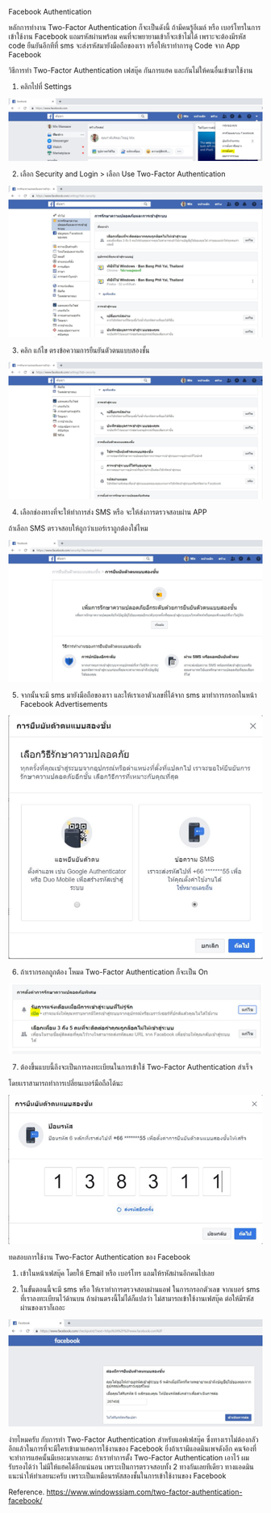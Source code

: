 Facebook Authentication

หลักการทำงาน Two-Factor Authentication ก็จะเป็นดังนี้  ถ้ามีคนรู้อีเมล์ หรือ เบอร์โทรในการเข้าใช้งาน Facebook แถมรหัสผ่านพร้อม คนที่จะพยายามเข้าก็จะเข้าไม่ได้ เพราะจะต้องมีรหัส code ยืนยันอีกทีที่ sms จะส่งรหัสมายังมือถือของเรา หรือให้เราทำการดู Code จาก App Facebook 

วิธีการทำ Two-Factor Authentication เฟสบุ๊ค กันการแฮค และกันไม่ให้คนอื่นเข้ามาใช้งาน

1. คลิกไปที่ Settings

![index](/Image/FBA1.JPG)

2. เลือก Security and Login > เลือก  Use Two-Factor Authentication

![index](/Image/FBA2.JPG)

3. คลิก แก้ไข ตรงข้อความการยืนยันตัวตนแบบสองชั้น

![index](/Image/FBA3.JPG)

4. เลือกช่องทางที่จะให้ทำการส่ง SMS หรือ จะให้ส่งการตรวจสอบผ่าน APP

ถ้าเลือก SMS ตรวจสอบให้ถูกว่าเบอร์เราถูกต้องใช่ไหม

![index](/Image/FBA4.JPG)

5. จากนั้นจะมี sms มายังมือถือของเรา และให้เราเอาตัวเลขที่ได้จาก sms มาทำการกรอกในหน้า Facebook
Advertisements

![index](/Image/FBA5.JPG)

6. ถ้าเรากรอกถูกต้อง โหมด Two-Factor Authentication ก็จะเป็น On

![index](/Image/FBA-on.JPG)

7. ต้องขึ้นแบบนี้ถึงจะเป็นการลงทะเบียนในการเข้าใช้ Two-Factor Authentication สำเร็จ

โดยเเราสามารถทำการเปลี่ยนเบอร์มือถือได้นะ

![index](/Image/FBA6.JPG)

ทดสอบการใช้งาน Two-Factor Authentication ของ Facebook

1. เข้าในหน้าเฟสบุ๊ค โดยให้ Email หรือ เบอร์โทร แถมให้รหัสผ่านอีกคนไปเลย

2. ในขั้นตอนนี้จะมี sms หรือ ให้เราทำการตรวจสอบผ่านแอฟ ในการกรอกตัวเลข จากเบอร์ sms ที่เราลงทะเบียนไว้ด้านบน ถ้าผ่านตรงนี้ไม่ได้ก็แปลว่า ไม่สามารถเข้าใช้งานเฟสบุ๊ค ต่อให้มีรหัสผ่านของเราก็เถอะ

![index](/Image/FBA8.JPG)

ง่ายไหมครับ กับการทำ Two-Factor Authentication สำหรับแอฟเฟสบุ๊ค ซึ่งทางเราไม่ต้องกลัวอีกแล้วในการที่จะมีใครเข้ามาแฮคการใช้งานของ Facebook ยิ่งถ้าเรามีแอดมินเพจดังอีก คนจ้องที่จะทำการแฮคนั้นมีเยอะมากเลยนะ ถ้าเราทำการตั้ง Two-Factor Authentication เอาไว้ ผมรับรองได้ว่า ไม่มีให้แฮคได้อีกแน่นอน เพราะเป็นการตรวจสอบทั้ง 2 ทางกันเลยทีเดียว ทางแอดมินแนะนำให้ทำเลยนะครับ เพราะเป็นเหมือนรหัสสองชั้นในการเข้าใช้งานของ Facebook

Reference.
https://www.windowssiam.com/two-factor-authentication-facebook/
